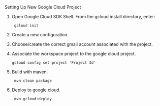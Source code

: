 Setting Up New Google Cloud Project

1. Open Google Cloud SDK Shell. From the gcloud install directory, enter:

        gcloud init

2. Create a new configuration.

3. Choose/create the correct gmail account associated with the project.

4.  Associate the workspace project to the google cloud project.

        gcloud config set project 'Project Id'

5. Build with maven.

        mvn clean package

6. Deploy to google cloud.

        mvn gcloud:deploy

